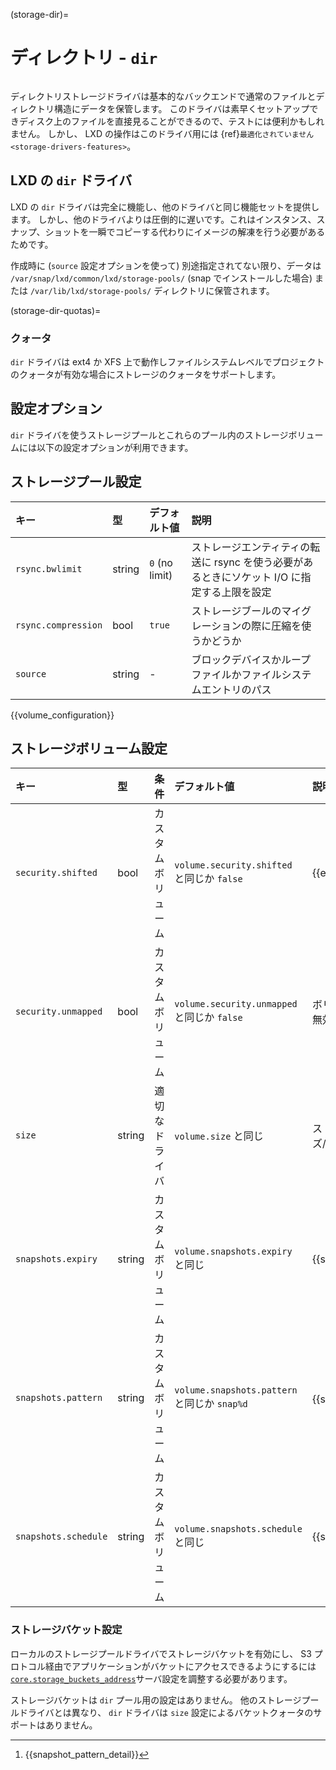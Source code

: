 (storage-dir)=
# ディレクトリ - `dir`

```{youtube} https://www.youtube.com/watch?v=imWkPM9GjCY
```

ディレクトリストレージドライバは基本的なバックエンドで通常のファイルとディレクトリ構造にデータを保管します。
このドライバは素早くセットアップできディスク上のファイルを直接見ることができるので、テストには便利かもしれません。
しかし、 LXD の操作はこのドライバ用には {ref}`最適化されていません <storage-drivers-features>`。

## LXD の `dir` ドライバ

LXD の `dir` ドライバは完全に機能し、他のドライバと同じ機能セットを提供します。
しかし、他のドライバよりは圧倒的に遅いです。これはインスタンス、スナップ、ショットを一瞬でコピーする代わりにイメージの解凍を行う必要があるためです。

作成時に (`source` 設定オプションを使って) 別途指定されてない限り、データは `/var/snap/lxd/common/lxd/storage-pools/` (snap でインストールした場合) または `/var/lib/lxd/storage-pools/` ディレクトリに保管されます。

(storage-dir-quotas)=
### クォータ

`dir` ドライバは ext4 か XFS 上で動作しファイルシステムレベルでプロジェクトのクォータが有効な場合にストレージのクォータをサポートします。

## 設定オプション

`dir` ドライバを使うストレージプールとこれらのプール内のストレージボリュームには以下の設定オプションが利用できます。

## ストレージプール設定

キー                | 型     | デフォルト値 | 説明
:--                 | :---   | :------      | :----------
`rsync.bwlimit`     | string | `0` (no limit) | ストレージエンティティの転送に rsync を使う必要があるときにソケット I/O に指定する上限を設定
`rsync.compression` | bool   | `true`         | ストレージブールのマイグレーションの際に圧縮を使うかどうか
`source`            | string | -            | ブロックデバイスかループファイルかファイルシステムエントリのパス

{{volume_configuration}}

## ストレージボリューム設定

キー                 | 型     | 条件               | デフォルト値                                 | 説明
:--                  | :---   | :--------          | :------                                      | :----------
`security.shifted`   | bool   | カスタムボリューム | `volume.security.shifted` と同じか `false`   | {{enable_ID_shifting}}
`security.unmapped`  | bool   | カスタムボリューム | `volume.security.unmapped` と同じか `false`  | ボリュームの ID マッピングを無効にする
`size`               | string | 適切なドライバ     | `volume.size` と同じ                         | ストレージボリュームのサイズ/クォータ
`snapshots.expiry`   | string | カスタムボリューム | `volume.snapshots.expiry` と同じ             | {{snapshot_expiry_format}}
`snapshots.pattern`  | string | カスタムボリューム | `volume.snapshots.pattern` と同じか `snap%d` | {{snapshot_pattern_format}} [^*]
`snapshots.schedule` | string | カスタムボリューム | `volume.snapshots.schedule` と同じ           | {{snapshot_schedule_format}}

[^*]: {{snapshot_pattern_detail}}

### ストレージバケット設定

ローカルのストレージプールドライバでストレージバケットを有効にし、 S3 プロトコル経由でアプリケーションがバケットにアクセスできるようにするには[`core.storage_buckets_address`](server-options-core)サーバ設定を調整する必要があります。

ストレージバケットは `dir` プール用の設定はありません。
他のストレージプールドライバとは異なり、 `dir` ドライバは `size` 設定によるバケットクォータのサポートはありません。
